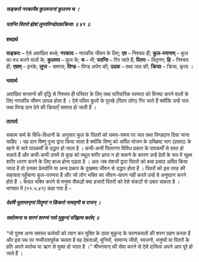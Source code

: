 ##### सङ्करो नरकायैव कुलघ्नानां कुलस्य च ।
##### पतन्ति पितरो ह्येषां लुप्तपिण्डोदकक्रियाः ॥ ४१ ॥

#### शब्दार्थ

**सङ्करः** – ऐसे अवांछित बच्चे; **नरकाय** – नारकीय जीवन के लिए; **एव** – निश्चय ही; **कुल-घ्नानाम्** – कुल का वध करने वालों के; **कुलस्य** – कुल के; **च** – भी; **पतन्ति** – गिर जाते हैं; **पितरः** – पितृगण; **हि** – निश्चय ही; **एषाम्** – इनके; **लुप्त** – समाप्त; **पिण्ड** – पिण्ड अर्पण की; **उदक** – तथा जल की; **क्रियाः** – क्रिया, कृत्य ।

#### भावार्थ

अवांछित सन्तानों की वृद्धि से निश्चय ही परिवार के लिए तथा पारिवारिक परम्परा को विनष्ट करने वालों के लिए नारकीय जीवन उत्पन्न होता है । ऐसे पतित कुलों के पुरखे (पितर लोग) गिर जाते हैं क्योंकि उन्हें जल तथा पिण्ड दान देने की क्रियाएँ समाप्त हो जाती हैं ।

#### तात्पर्य

सकाम कर्म के विधि-विधानों के अनुसार कुल के पितरों को समय-समय पर जल तथा पिण्डदान दिया जाना चाहिए । यह दान विष्णु पूजा द्वारा किया जाता है क्योंकि विष्णु को अर्पित भोजन के उच्छिष्ट भाग (प्रसाद) के खाने से सारे पापकर्मों से उद्धार हो जाता है । कभी-कभी पितरगण विविध प्रकार के पापकर्मों से ग्रस्त हो सकते हैं और कभी-कभी उनमें से कुछ को स्थूल शरीर प्राप्त न हो सकने के कारण उन्हें प्रेतों के रूप में सूक्ष्म शरीर धारण करने के लिए बाध्य होना पड़ता है । अतः जब वंशजों द्वारा पितरों को बचा प्रसाद अर्पित किया जाता है तो उनका प्रेतयोनि या अन्य प्रकार के दुखमय जीवन से उद्धार होता है । पितरों को इस तरह की सहायता पहुँचाना कुल-परम्परा है और जो लोग भक्ति का जीवन-यापन नहीं करते उन्हें ये अनुष्ठान करने होते हैं । केवल भक्ति करने से मनुष्य सैकड़ों क्या हजारों पितरों को ऐसे संकटों से उबार सकता है । भागवत में (११.५.४१) कहा गया है –

##### देवर्षि भूताप्तनृणां पितॄणां न किंकरो नायमृणी च राजन् ।
##### सर्वात्मना यः शरणं शरण्यं गतो मुकुन्दं परिहृत्य कर्तम् ॥

“जो पुरुष अन्य समस्त कर्तव्यों को त्याग कर मुक्ति के दाता मुकुन्द के चरणकमलों की शरण ग्रहण करता है और इस पथ पर गम्भीरतापूर्वक चलता है वह देवताओं, मुनियों, सामान्य जीवों, स्वजनों, मनुष्यों या पितरों के प्रति अपने कर्तव्य या ऋण से मुक्त हो जाता है ।” श्रीभगवान् की सेवा करने से ऐसे दायित्व अपने आप पूरे हो जाते हैं ।
